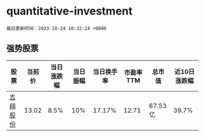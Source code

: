 # quantitative-investment

`最后更新时间：2023-10-24 10:32:24 +0800`

## 强势股票

|股票|当前价|当日涨跌幅|当日振幅|当日换手率|市盈率TTM|总市值|近10日涨跌幅|
|----|----|----|----|----|----|----|----|
|[吉翔股份](https://xueqiu.com/S/SH603399)|13.02|8.5%|10%|17.17%|12.71|67.53亿|39.7%|

